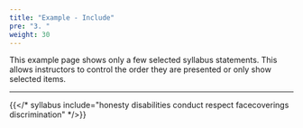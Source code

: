 ```yaml
---
title: "Example - Include"
pre: "3. "
weight: 30
---
```


This example page shows only a few selected syllabus statements. This allows instructors to control the order they are presented or only show selected items.

<hr />

{{</* syllabus include="honesty disabilities conduct respect facecoverings discrimination" */>}}